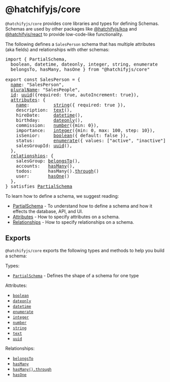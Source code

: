 # @hatchifyjs/core

`@hatchifyjs/core` provides core libraries and types for defining Schemas. Schemas are used by other packages like [@hatchifyjs/koa](../koa/README.md) and [@hatchifyjs/react](../react/README.md) to provide low-code-like functionality.

The following defines a `SalesPerson` schema that has multiple attributes (aka fields) and relationships with other schemas:

<pre>
import { PartialSchema, 
  boolean, datetime, dateonly, integer, string, enumerate
  belongsTo, hasMany, hasOne } from "@hatchifyjs/core"
  
export const SalesPerson = {
  <a href="core/naming.md#schemaname">name</a>: "SalesPerson",
  <a href="core/naming.md#schemapluralname">pluralName</a>: "SalesPeople",
  <a href="./PartialSchema.md#id">id</a>: <a href="core/attribute-types/uuid.md">uuid</a>({required: true, autoIncrement: true}),
  <a href="./core/attribute-types/README.md">attributes</a>: {
    <a href="core/naming.md#general-guidelines">name</a>:         <a href="core/attribute-types/string.md">string</a>({ required: true }),
    description:  <a href="core/attribute-types/text.md">text</a>(),
    hireDate:     <a href="core/attribute-types/datetime.md">datetime</a>(),
    birthday:     <a href="./core/attribute-types/datetime.md">dateonly</a>(),
    commission:   <a href="./core/attribute-types/number.md">number</a>({min: 0}),
    importance:   <a href="core/attribute-types/integer.md">integer</a>({min: 0, max: 100, step: 10}),
    isSenior:     <a href="core/attribute-types/boolean.md">boolean</a>({ default: false }),
    status:       <a href="core/attribute-types/enum.md">enumerate</a>({ values: ["active", "inactive"] }),
    salesGroupId: <a href="./core/attribute-types/uuid.md">uuid</a>(),
  },
  <a href="./core/relationship-types/README.md">relationships</a>: {
    salesGroup: <a href="core/relationship-types/belongs-to.md">belongsTo</a>(),
    accounts:   <a href="core/relationship-types/has-many.md">hasMany</a>(),
    todos:      hasMany().<a href="core/relationship-types/has-many-through.md">through</a>()
    user:       <a href="./core/relationship-types/has-one.md">hasOne</a>()
  },
} satisfies <a href="core/naming.md">PartialSchema</a>
</pre>

To learn how to define a schema, we suggest reading:

- [PartialSchema](./PartialSchema.md) - To understand how to define a schema and how it effects the database, API, and UI.
- [Attributes](./attribute-types/README.md) - How to specify attributes on a schema.
- [Relationships](./relationship-types/README.md) - How to specify relationships on a schema.

## Exports

`@hatchifyjs/core` exports the following types and methods to help you build a schema:

Types: 
- [`PartialSchema`](./PartialSchema.md) - Defines the shape of a schema for one type

Attributes:
- [`boolean`](./boolean.md)
- [`dateonly`](./dateonly.md)
- [`datetime`](./datetime.md)
- [`enumerate`](./enum.md)
- [`integer`](./integer.md)
- [`number`](./number.md)
- [`string`](./string.md)
- [`text`](./text.md)
- [`uuid`](./uuid.md)

Relationships:

- [`belongsTo`](./belongs-to.md)
- [`hasMany`](./has-many.md)
- [`hasMany().through`](./has-many-through.md)
- [`hasOne`](./has-one.md)


